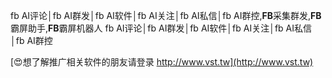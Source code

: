 fb AI评论│fb AI群发│fb AI软件│fb AI关注│fb AI私信│fb AI群控,**FB**采集群发,**FB**霸屏助手,**FB**霸屏机器人
fb AI评论│fb AI群发│fb AI软件│fb AI关注│fb AI私信│fb AI群控

[😍想了解推广相关软件的朋友请登录 http://www.vst.tw](http://www.vst.tw)



